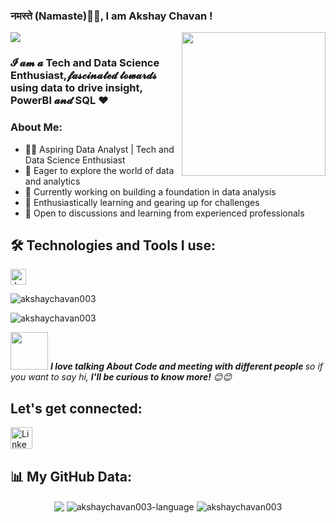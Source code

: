 ### नमस्ते (Namaste)🙏🏻, I am Akshay Chavan [ ](https://i.pinimg.com/originals/bb/82/21/bb82217d6c6a89cad939f8c8567f6171.gif)!

<img align='right' src="https://gomycode.com/wp-content/uploads/2023/10/1.gif" width="230">
  <a href="https://github.com/durgeshrai633/readme-typing-svg"><img src="https://readme-typing-svg.herokuapp.com?lines=Data+Analyst;&center=true&width=400&height=50"></a>

### 𝓘 𝓪𝓶 𝓪  Tech and Data Science Enthusiast,𝓯𝓪𝓼𝓬𝓲𝓷𝓪𝓽𝓮𝓭  𝓽𝓸𝔀𝓪𝓻𝓭𝓼  using data to drive insight, PowerBI 𝓪𝓷𝓭 SQL ❤️

### About Me:
- 👨‍💻 Aspiring Data Analyst | Tech and Data Science Enthusiast
- 🚀 Eager to explore the world of data and analytics
- 🔭 Currently working on building a foundation in data analysis
- 🌱 Enthusiastically learning and gearing up for challenges
- 💬 Open to discussions and learning from experienced professionals

## 🛠️ Technologies and Tools I use:

<p>
<img alt="Javascript" src="https://img.shields.io/badge/JavaScript-323330?style=for-the-badge&logo=javascript&logoColor=F7DF1E"  height="25px"/>
</p>


<p align="left"> <img src="https://komarev.com/ghpvc/?username=akshaychavan003&label=Profile%20views&color=0e75b6&style=flat-square" alt="akshaychavan003" /> </p>
<p> <img src="https://img.shields.io/github/followers/akshaychavan003?style=social" alt="akshaychavan003" /> </p>
<img src="https://media.giphy.com/media/LnQjpWaON8nhr21vNW/giphy.gif" width="60"> <em><b>I love talking About Code and meeting with different people </b>so if you want to say hi, <b> I'll be curious to know more!</b> 😊😊</em>

##  Let's get connected:
<p>
<a href="https://www.linkedin.com/in/akshaychavan003/"><img alt="Linkedin" src="https://img.shields.io/badge/LinkedIn-0077B5?style=for-the-badge&logo=linkedin&logoColor=white?link=http://left&link=[https://www.linkedin.com/in/akshaychavan003/](https://www.linkedin.com/in/akshaychavan003/)" height="35px"/></a>
</p>

## 📊 My GitHub Data:

<div align="center">
  <img align="center" src="https://github-readme-stats.anuraghazra1.vercel.app/api?username=akshaychavan003&show_icons=true" />
  <img align ="center" src="https://github-readme-stats.vercel.app/api/top-langs?username=akshaychavan003" alt="akshaychavan003-language" >
  <img align="center" src="https://github-readme-streak-stats.herokuapp.com/?user=akshaychavan003&" alt="akshaychavan003" />
</div>
